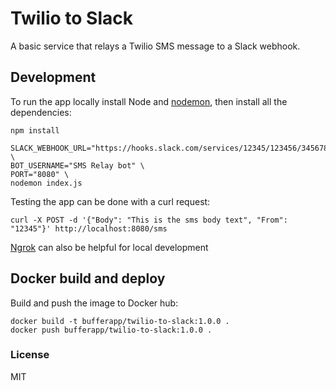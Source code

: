 # Twilio to Slack

A basic service that relays a Twilio SMS message to a Slack webhook.

## Development

To run the app locally install Node and [nodemon](https://www.npmjs.com/package/nodemon), then
install all the dependencies:

```
npm install
```

```
SLACK_WEBHOOK_URL="https://hooks.slack.com/services/12345/123456/3456789034567" \
BOT_USERNAME="SMS Relay bot" \
PORT="8080" \
nodemon index.js
```

Testing the app can be done with a curl request:

```
curl -X POST -d '{"Body": "This is the sms body text", "From": "12345"}' http://localhost:8080/sms
```

[Ngrok](https://ngrok.com/) can also be helpful for local development

## Docker build and deploy

Build and push the image to Docker hub:

```
docker build -t bufferapp/twilio-to-slack:1.0.0 .
docker push bufferapp/twilio-to-slack:1.0.0 .
```

### License

MIT
